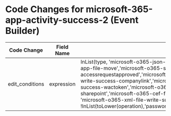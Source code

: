 # Code Changes for microsoft-365-app-activity-success-2 (Event Builder)

| Code Change | Field Name | 2025.14.1 | 2025.15.1 |
|-------------|------------|-----------|------------|
| edit_conditions | expression | InList(type, 'microsoft-o365-json-app-activity-success-powerbi', 'microsoft-o365-mix-app-activity-success-microsoftteams','microsoft-o365-sk4-file-app-userkey','microsoft-o365-sk4-file-app-userkey-1','microsoft-o365-sk4-app-file-operationworkload','microsoft-o365-sk4-app-file-move','microsoft-o365-sk4-app-activity-success-create','microsoft-o365-sk4-app-file-send','microsoft-o365-sk4-app-addowner','microsoft-o365-sk4-app-file-setunifiedgroup','microsoft-o365-sk4-app-file-workload','microsoft-o365-cef-file-accessrequestapproved','microsoft-o365-cef-file-addtogroup','microsoft-o365-json-app-activity-success-operation','microsoft-o365-cef-app-file-teams','microsoft-o365-cef-app-file-tabadded', 'microsoft-o365-cef-file-read-success-accessrequest','microsoft-o365-cef-file-write-success-companylink','microsoft-o365-cef-file-write-success-microsoft','microsoft-o365-cef-file-write-success-sharinginheritance','microsoft-o365-cef-file-write-success-sharingrevoked','microsoft-o365-cef-file-write-success-sharingset','microsoft-o365-cef-file-write-success-wactoken','microsoft-o365-cef-file-read-success-removedfromgroup','microsoft-o365-cef-file-read-success-searchquery','microsoft-o365-cef-file-read-success-resultreturn','microsoft-o365-cef-file-read-success-videorequest','microsoft-o365-cef-file-read-success-sharepoint','microsoft-o365-cef-file-read-success-listcolumncreated','microsoft-o365-cef-file-read-success-listupdate','microsoft-o365-cef-file-read-success-dlprule','microsoft-o365-cef-file-read-success-channeladd','microsoft-o365-cef-file-read-success-tabupdated', 'microsoft-o365-xml-file-write-success-mailboxpermission','microsoft-defenderep-json-file-success-advancedhuntingdevicefileevents') and !exists(alert_severity) and (!exists(result) or InList(toLower(result),'success','true','succeeded','partiallysucceeded')) and !InList(toLower(operation),'passwordlogoninitialauthusingpassword','userloggedin','mailboxlogin','userloginfailed','teamssessionstarted','fileaccessed','filedeleted','filedownloaded','filemodified','filemoved','filepreviewed','filerenamed','fileuploaded','filevisited','movetodeleteditems','filecreated') | InList(type, 'microsoft-o365-json-app-activity-success-powerbi', 'microsoft-o365-mix-app-activity-success-microsoftteams','microsoft-o365-sk4-file-app-userkey','microsoft-o365-sk4-file-app-userkey-1','microsoft-o365-sk4-app-file-operationworkload','microsoft-o365-sk4-app-file-move','microsoft-o365-sk4-app-activity-success-create','microsoft-o365-sk4-app-file-send','microsoft-o365-sk4-app-addowner','microsoft-o365-sk4-app-file-setunifiedgroup','microsoft-o365-sk4-app-file-workload','microsoft-o365-cef-file-accessrequestapproved','microsoft-o365-cef-file-addtogroup','microsoft-o365-json-app-activity-success-operation','microsoft-o365-cef-app-file-teams','microsoft-o365-cef-app-file-tabadded', 'microsoft-o365-cef-file-read-success-accessrequest','microsoft-o365-cef-file-write-success-companylink','microsoft-o365-cef-file-write-success-microsoft','microsoft-o365-cef-file-write-success-sharinginheritance','microsoft-o365-cef-file-write-success-sharingrevoked','microsoft-o365-cef-file-write-success-sharingset','microsoft-o365-cef-file-write-success-wactoken','microsoft-o365-cef-file-read-success-removedfromgroup','microsoft-o365-cef-file-read-success-searchquery','microsoft-o365-cef-file-read-success-resultreturn','microsoft-o365-cef-file-read-success-videorequest','microsoft-o365-cef-file-read-success-sharepoint','microsoft-o365-cef-file-read-success-listcolumncreated','microsoft-o365-cef-file-read-success-listupdate','microsoft-o365-cef-file-read-success-dlprule','microsoft-o365-cef-file-read-success-channeladd','microsoft-o365-cef-file-read-success-tabupdated', 'microsoft-o365-xml-file-write-success-mailboxpermission','microsoft-defenderep-json-file-success-advancedhuntingdevicefileevents') and !exists(alert_severity) and (!exists(result) or InList(toLower(result),'success','true','succeeded','partiallysucceeded')) and !InList(toLower(operation),'passwordlogoninitialauthusingpassword','userloggedin','mailboxlogin','userloginfailed','teamssessionstarted','fileaccessed','filedeleted','filedownloaded','filemodified','filemoved','filepreviewed','filerenamed','fileuploaded','filevisited','movetodeleteditems','filecreated','filecreatedonremovablemedia') |